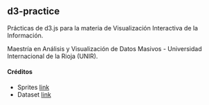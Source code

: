 ## d3-practice

Prácticas de d3.js para la materia de Visualización Interactiva de la Información.

Maestría en Análisis y Visualización de Datos Masivos - Universidad Internacional de la Rioja (UNIR).

#### Créditos
- Sprites [link](https://www.reddit.com/r/pokemon/comments/k08x5m/after_two_months_of_nonstop_work_i_recreated_all/gdgksdo/)
- Dataset [link](https://www.kaggle.com/abcsds/pokemon)